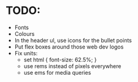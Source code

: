 # TODO:

- Fonts
- Colours
- In the header ul, use icons for the bullet points
- Put flex boxes around those web dev logos
- Fix units:
  - set html { font-size: 62.5%; }
  - use rems instead of pixels everywhere
  - use ems for media queries
